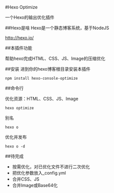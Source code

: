 #Hexo Optimize

一个Hexo的输出优化插件

##Hexo是啥
Hexo是一个静态博客系统，基于NodeJS

http://hexo.io/

##本插件功能

帮助hexo完成HTML、CSS、JS、Image的压缩优化

##安装
进到你的hexo博客根目录安装本插件

```
npm install hexo-console-optimize
```

##命令行

优化资源：HTML、CSS、JS、Image
```
hexo optimize
```

别名
```
hexo o
```

优化并发布
```
hexo o -d
```


##待完成

* 按需优化，对已优化文件不进行二次优化
* 把优化参数放入_config.yml
* 合并CSS、JS
* 合并Image或Base64化